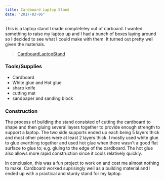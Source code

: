 ```yaml
---
title: Cardboard Laptop Stand
date: "2017-03-06"
---
```


This is a laptop stand I made completeley out of carboard.
I wanted something to raise my laptop up and I had a bunch of boxes laying around so I decided to see what I could make with them.
It turned out pretty well given the materials.

<div class="centered">
	<blockquote class="imgur-embed-pub" lang="en" data-id="a/J0oMT">
		<a href="//imgur.com/J0oMT">CardboardLaptopStand</a>
	</blockquote>
</div>
<script async src="//s.imgur.com/min/embed.js" charset="utf-8"></script>

### Tools/Supplies
- Cardboard
- White glue and Hot glue
- sharp knife
- cutting mat
- sandpaper and sanding block

### Construction
The process of building the stand consisted of cutting the cardboard to shape and then gluing several layers together to provide enough strength to support a laptop.
The two side supports ended up each being 5 layers thick and most other pieces were at least 2 layers thick.
I mostly used white glue to glue everthing together and used hot glue when there wasn't a good flat surface to glue to; e.g. gluing to the edge of the cardboard.
The hot glue also allows more rapid construction since it cools relatively quickly.

In conclusion, this was a fun project to work on and cost me almost nothing to make.
Cardboard worked suprisingly well as a building material and I ended up with a practical and sturdy stand for my laptop.
